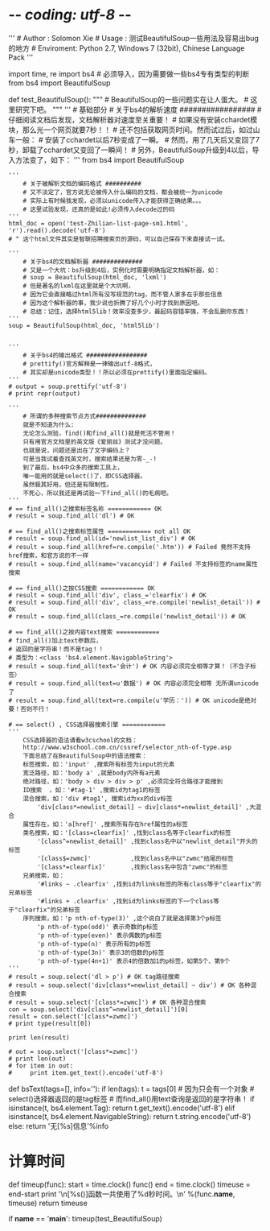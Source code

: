# -*- coding: utf-8 -*-
'''
    # Author    : Solomon Xie
    # Usage     : 测试BeautifulSoup一些用法及容易出bug的地方
    # Enviroment: Python 2.7, Windows 7 (32bit), Chinese Language Pack
'''

import time, re
import bs4 # 必须导入，因为需要做一些bs4专有类型的判断
from bs4 import BeautifulSoup


def test_BeautifulSoup():
    """
        # BeautifulSoup的一些问题实在让人蛋大。
        # 这里研究下吧。
    """
    '''
        # 基础部分
        # 关于bs4的解析速度 #################
        # 仔细阅读文档后发现，文档解析器对速度至关重要！
        # 如果没有安装cchardet模块，那么光一个网页就要7秒！！
        # 还不包括获取网页时间。然而试过后，如过山车一般：
        # 安装了cchardet以后7秒变成了一瞬。
        # 然而，用了几天后又变回了7秒，卸载了cchardet又变回了一瞬间！
        # 另外，BeautifulSoup升级到4以后，导入方法变了，如下：
    '''
    from bs4 import BeautifulSoup

    '''
        # 关于被解析文档的编码格式 ##########
        # 又不淡定了，官方说无论被传入什么编码的文档，都会被统一为unicode
        # 实际上有时候我发现，必须以unicode传入才能获得正确结果。。。
        # 这里试验发现，还真的是如此!必须传入decode过的码
    '''
    html_doc = open('test-Zhilian-list-page-sm1.html', 'r').read().decode('utf-8')
    # ^ 这个html文件其实是智联招聘搜索页的源码，可以自己保存下来直接试一试。

    '''
        # 关于bs4的文档解析器 ##############
        # 又是一个大坑：bs升级到4后，实例化时需要明确指定文档解析器，如：
        # soup = BeautifulSoup(html_doc, 'lxml')
        # 但是著名的lxml在这里就是个大坑啊，
        # 因为它会直接略过html所有没写规范的tag，而不管人家多在乎那些信息
        # 因为这个解析器的事，我少说也折腾了好几个小时才找到原因吧。
        # 总结：记住，选择html5lib！效率没查多少，最起码容错率强，不会乱删你东西！
    '''
    soup = BeautifulSoup(html_doc, 'html5lib')


    '''
        # 关于bs4的输出格式 #################
        # prettify()官方解释是一律输出utf-8格式，
        # 其实却是unicode类型！！所以必须在prettify()里面指定编码。
    '''
    # output = soup.prettify('utf-8')
    # print repr(output)

    '''
        # 所谓的多种搜索节点方式##############
        就是不知道为什么:
        无论怎么测验，find()和find_all()就是死活不管用！
        只有用官方文档里的英文版《爱丽丝》测试才没问题。
        也就是说，问题还是出在了文字编码上？
        可是当我试着查找英文时，搜索结果还是为零-_-!
        到了最后，bs4中众多的搜索工具上，
        唯一能用的就是select()了，即CSS选择器。
        虽然极其好用，但还是有限制性。
        不死心，所以我还是再试验一下find_all()的毛病吧。
    '''
    # == find_all()之搜索标签名称 ============ OK
    # result = soup.find_all('dl') # OK

    # == find_all()之搜索标签属性 ============ not all OK
    # result = soup.find_all(id='newlist_list_div') # OK
    # result = soup.find_all(href=re.compile('.htm')) # Failed 竟然不支持href搜索，和官方说的不一样
    # result = soup.find_all(name='vacancyid') # Failed 不支持标签的name属性搜索

    # == find_all()之按CSS搜索 ============ OK
    # result = soup.find_all('div', class_='clearfix') # OK
    # result = soup.find_all('div', class_=re.compile('newlist_detail')) # OK
    # result = soup.find_all(class_=re.compile('newlist_detail')) # OK

    # == find_all()之按内容text搜索 ============
    # find_all()加上text参数后，
    # 返回的是字符串！而不是tag！！
    # 类型为：<class 'bs4.element.NavigableString'>
    # result = soup.find_all(text='会计') # OK 内容必须完全相等才算！（不含子标签）
    # result = soup.find_all(text=u'数据') # OK 内容必须完全相等 无所谓unicode了
    # result = soup.find_all(text=re.compile(u'学历：')) # OK unicode是绝对要！否则不行！

    # == select() , CSS选择器搜索引擎 ============
    '''
        CSS选择器的语法请看w3cschool的文档：
        http://www.w3school.com.cn/cssref/selector_nth-of-type.asp
        下面总结了在BeautifulSoup中的语法搜索：
        标签搜索，如：'input' ,搜索所有标签为input的元素
        宽泛路径，如：'body a' ,就是body内所有a元素
        绝对路径，如：'body > div > div > p' ,必须完全符合路径才能搜到
        ID搜索  ，如：'#tag-1' ,搜索id为tag1的标签
        混合搜索，如：'div #tag1', 搜索id为xx的div标签
            'div[class*=newlist_detail] ~ div[class*=newlist_detail]' ,大混合
        属性存在，如：'a[href]' ,搜索所有存在href属性的a标签
        类名搜索，如：'[class=clearfix]' ,找到class名等于clearfix的标签
            '[class^=newlist_detail]' ,找到class名中以"newlist_detail"开头的标签
            '[class$=zwmc]'           ,找到class名中以"zwmc"结尾的标签
            '[class*=clearfix]'       ,找到class名中包含"zwmc"的标签
        兄弟搜索，如：
            '#links ~ .clearfix' ,找到id为links标签的所有class等于"clearfix"的兄弟标签
            '#links + .clearfix' ,找到id为links标签的下一个class等于"clearfix"的兄弟标签
        序列搜索，如：'p nth-of-type(3)' ,这个说白了就是选择第3个p标签
            'p nth-of-type(odd)' 表示奇数的p标签
            'p nth-of-type(even)' 表示偶数的p标签
            'p nth-of-type(n)' 表示所有的p标签
            'p nth-of-type(3n)' 表示3的倍数的p标签
            'p nth-of-type(4n+1)' 表示4的倍数加1的p标签，如第5个、第9个
    '''
    # result = soup.select('dl > p') # OK tag路径搜索
    # result = soup.select('div[class*=newlist_detail] ~ div') # OK 各种混合搜索
    # result = soup.select('[class*=zwmc]') # OK 各种混合搜索
    con = soup.select('div[class^=newlist_detail]')[0]
    result = con.select('[class*=zwmc]')
    # print type(result[0])

    print len(result)

    # out = soup.select('[class*=zwmc]')
    # print len(out)
    # for item in out:
    #     print item.get_text().encode('utf-8')

def bsText(tags=[], info=''):
    if len(tags):
        t = tags[0] # 因为只会有一个对象
        # select()选择器返回的是tag标签
        # 而find_all()用text查询是返回的是字符串！
        if isinstance(t, bs4.element.Tag):
            return t.get_text().encode('utf-8')
        elif isinstance(t, bs4.element.NavigableString):
            return t.string.encode('utf-8')
    else:
        return '无[%s]信息'%info

# 计算时间
def timeup(func):
    start = time.clock()
    func()
    end = time.clock()
    timeuse = end-start
    print '\n[%s()]函数一共使用了%d秒时间。\n' %(func.__name__, timeuse)
    return timeuse

if __name__ == '__main__':
    timeup(test_BeautifulSoup)
